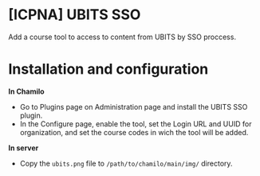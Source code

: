# [ICPNA] UBITS SSO

Add a course tool to access to content from UBITS by SSO proccess.

# Installation and configuration

**In Chamilo**
* Go to Plugins page on Administration page and install the UBITS SSO plugin.
* In the Configure page, enable the tool, set the Login URL and UUID for
organization, and set the course codes in wich the tool will be added.

**In server**
* Copy the `ubits.png` file to `/path/to/chamilo/main/img/` directory.
